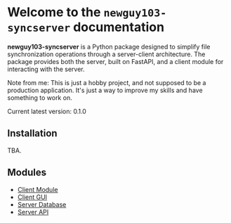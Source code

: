 # Welcome to the `newguy103-syncserver` documentation

**newguy103-syncserver** is a Python package designed to simplify file synchronization operations through a server-client architecture. The package provides both the server, built on FastAPI, and a client module for interacting with the server.

Note from me: This is just a hobby project, and not supposed to be a production application. It's just a way to improve my skills and have something to work on.

Current latest version: 0.1.0

## Installation

TBA.

## Modules

- [Client Module](client-interface.md)
- [Client GUI](gui-interface.md)
- [Server Database](server-db.md)
- [Server API](api-overview.md)
